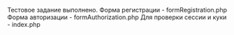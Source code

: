 Тестовое задание выполнено.
Форма регистрации - formRegistration.php
Форма авторизации - formAuthorization.php
Для проверки сессии и куки - index.php

